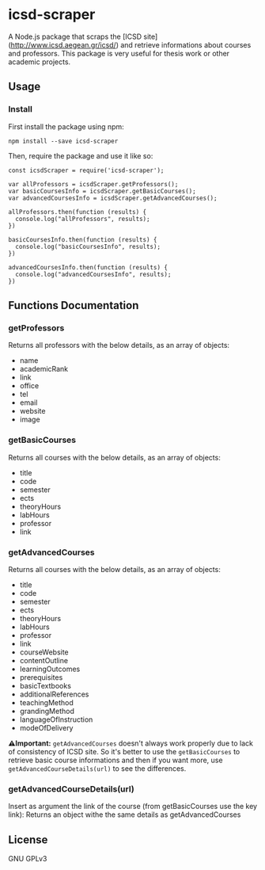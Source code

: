 # icsd-scraper

A Node.js package that scraps the [ICSD site] (http://www.icsd.aegean.gr/icsd/) and retrieve informations about courses and professors.
This package is very useful for thesis work or other academic projects.

## Usage

### Install
First install the package using npm:
```
npm install --save icsd-scraper
```
Then, require the package and use it like so:
```
const icsdScraper = require('icsd-scraper');

var allProfessors = icsdScraper.getProfessors();
var basicCoursesInfo = icsdScraper.getBasicCourses();
var advancedCoursesInfo = icsdScraper.getAdvancedCourses();

allProfessors.then(function (results) {
  console.log("allProfessors", results);
})

basicCoursesInfo.then(function (results) {
  console.log("basicCoursesInfo", results);
})

advancedCoursesInfo.then(function (results) {
  console.log("advancedCoursesInfo", results);
})
```
## Functions Documentation
### getProfessors
Returns all professors with the below details, as an array of objects:
* name
* academicRank
* link
* office
* tel
* email
* website
* image

### getBasicCourses
Returns all courses with the below details, as an array of objects:
* title
* code
* semester
* ects
* theoryHours
* labHours
* professor
* link

### getAdvancedCourses
Returns all courses with the below details, as an array of objects:
* title
* code
* semester
* ects
* theoryHours
* labHours
* professor
* link
* courseWebsite
* contentOutline
* learningOutcomes
* prerequisites
* basicTextbooks
* additionalReferences
* teachingMethod
* grandingMethod
* languageOfInstruction
* modeOfDelivery

**⚠️Ιmportant:** `getAdvancedCourses` doesn't always work properly due to lack of consistency of ICSD site. So it's better to use the `getBasicCourses` to retrieve basic course informations and then if you want more, use `getAdvancedCourseDetails(url)` to see the differences.

### getAdvancedCourseDetails(url)
Insert as argument the link of the course (from getBasicCourses use the key link):
Returns an object withe the same details as getAdvancedCourses

## License
GNU GPLv3
